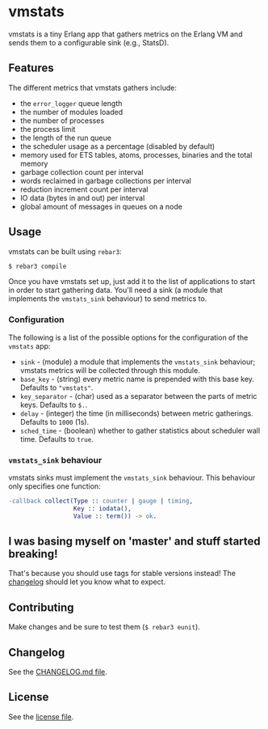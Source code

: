 # vmstats

vmstats is a tiny Erlang app that gathers metrics on the Erlang VM and sends them to a configurable sink (e.g., StatsD).

## Features

The different metrics that vmstats gathers include:
 - the `error_logger` queue length
 - the number of modules loaded
 - the number of processes
 - the process limit
 - the length of the run queue
 - the scheduler usage as a percentage (disabled by default)
 - memory used for ETS tables, atoms, processes, binaries and the total memory
 - garbage collection count per interval
 - words reclaimed in garbage collections per interval
 - reduction increment count per interval
 - IO data (bytes in and out) per interval
 - global amount of messages in queues on a node

## Usage

vmstats can be built using `rebar3`:

```sh
$ rebar3 compile
```

Once you have vmstats set up, just add it to the list of applications to start
in order to start gathering data. You'll need a sink (a module that implements
the `vmstats_sink` behaviour) to send metrics to.

### Configuration

The following is a list of the possible options for the configuration of the
`vmstats` app:

  * `sink` - (module) a module that implements the `vmstats_sink` behaviour; vmstats metrics will be collected through this module.
  * `base_key` - (string) every metric name is prepended with this base key. Defaults to `"vmstats"`.
  * `key_separator` - (char) used as a separator between the parts of metric keys. Defaults to `$.`.
  * `delay` - (integer) the time (in milliseconds) between metric gatherings. Defaults to `1000` (1s).
  * `sched_time` - (boolean) whether to gather statistics about scheduler wall time. Defaults to `true`.

### `vmstats_sink` behaviour

vmstats sinks must implement the `vmstats_sink` behaviour. This behaviour only
specifies one function:

```erlang
-callback collect(Type :: counter | gauge | timing,
                  Key :: iodata(),
                  Value :: term()) -> ok.
```

## I was basing myself on 'master' and stuff started breaking!

That's because you should use tags for stable versions instead! The [changelog](CHANGELOG.md) should let you know what to expect.

## Contributing

Make changes and be sure to test them (`$ rebar3 eunit`).

## Changelog

See the [CHANGELOG.md file](CHANGELOG.md).

## License

See the [license file](LICENSE).
